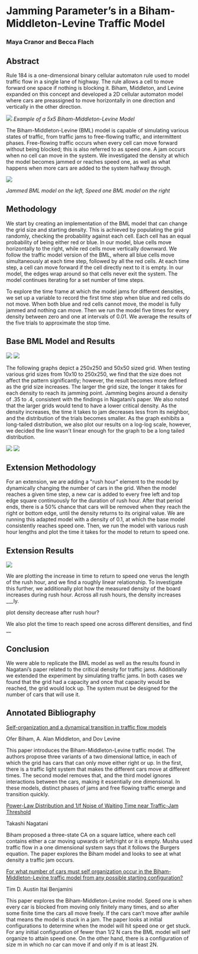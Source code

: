 #  Jamming Parameter’s in a Biham-Middleton-Levine Traffic Model
### Maya Cranor and Becca Flach

## Abstract 
Rule 184 is a one-dimensional binary cellular automaton rule used to model traffic flow in a single lane of highway. The rule allows a cell to move forward one space if nothing is blocking it. Biham, Middleton, and Levine expanded on this concept and developed a 2D cellular automaton model where cars are preassigned to move horizontally in one direction and vertically in the other direction.

![](images/bml_example.png)
*Example of a 5x5 Biham-Middleton-Levine Model*


The Biham-Middleton-Levine (BML) model is capable of simulating various states of traffic, from traffic jams to free-flowing traffic, and intermittent phases. Free-flowing traffic occurs when every cell can move forward without being blocked; this is also referred to as speed one. A jam occurs when no cell can move in the system. We investigated the density at which the model becomes jammed or reaches speed one, as well as what happens when more cars are added to the system halfway through.

![](images/bml_phases.png)

*Jammed BML model on the left, Speed one BML model on the right*

## Methodology

We start by creating an implementation of the BML model that can change the grid size and starting density. This is achieved by populating the grid randomly, checking the probability against each cell. Each cell has an equal probability of being either red or blue. In our model, blue cells move horizontally to the right, while red cells move vertically downward. We follow the traffic model version of the BML, where all blue cells move simultaneously at each time step, followed by all the red cells. At each time step, a cell can move forward if the cell directly next to it is empty. In our model, the edges wrap around so that cells never exit the system. The model continues iterating for a set number of time steps.

To explore the time frame at which the model jams for different densities, we set up a variable to record the first time step when blue and red cells do not move. When both blue and red cells cannot move, the model is fully jammed and nothing can move. Then we run the model five times for every density between zero and one at intervals of 0.01. We average the results of the five trials to approximate the stop time.

## Base BML Model and Results
![](images/250_den_final.png)
![](images/50_den_final.png)

The following graphs depict a 250x250 and 50x50 sized grid. When testing various grid sizes from 10x10 to 250x250, we find that the size does not affect the pattern significantly; however, the result becomes more defined as the grid size increases. The larger the grid size, the longer it takes for each density to reach its jamming point. Jamming begins around a density of .35 to .4, consistent with the findings in Nagatani’s paper. We also noted that the larger grids would tend to have a lower critical density. As the density increases, the time it takes to jam decreases less from its neighbor, and the distribution of the trials becomes smaller. As the graph exhibits a long-tailed distribution, we also plot our results on a log-log scale, however, we decided the line wasn't linear enough for the graph to be a long tailed distribution.

![](images/crit_den_final.png)
![](images/250_loglog.png)

## Extension Methodology

For an extension, we are adding a "rush hour" element to the model by dynamically changing the number of cars in the grid. When the model reaches a given time step, a new car is added to every free left and top edge square continuously for the duration of rush hour. After that period ends, there is a 50% chance that cars will be removed when they reach the right or bottom edge, until the density returns to its original value. We are running this adapted model with a density of 0.1, at which the base model consistently reaches speed one. Then, we run the model with various rush hour lengths and plot the time it takes for the model to return to speed one.

## Extension Results

![](images/extension.png)  

We are plotting the increase in time to return to speed one verus the length of the rush hour, and we find a roughly linear relationship. 
To investigate this further, we additionally plot how the measured density of the board increases during rush hour. Across all rush hours, the density increases ___ly. 

plot density decrease after rush hour?

We also plot the time to reach speed one across different densities, and find __



## Conclusion

We were able to replicate the BML model as well as the results found in Nagatani’s paper related to the critical density for traffic jams. Additionally we extended the experiment by simulating traffic jams. In both cases we found that the grid had a capacity and once that capacity would be reached, the grid would lock up. The system must be designed for the number of cars that will use it.

## Annotated Bibliography 

[Self-organization and a dynamical transition in traffic flow models](https://sci-hub.ru/https://journals.aps.org/pra/abstract/10.1103/PhysRevA.46.R6124)

Ofer Biham, A. Alan Middleton, and Dov Levine 

This paper introduces the Biham-Middleton-Levine traffic model. The authors propose three variants of a two dimensional lattice, in each of which the grid has cars that can only move either right or up. In the first, there is a traffic light system that makes the different cars move at different times. The second model removes that, and the third model ignores interactions between the cars, making it essentially one dimensional. In these models, distinct phases of jams and free flowing traffic emerge and transition quickly. 

[Power-Law Distribution and 1/f Noise of Waiting Time near Traffic-Jam Threshold](https://sci-hub.ru/https://journals.jps.jp/doi/10.1143/JPSJ.62.2533)

Takashi Nagatani

Biham proposed a three-state CA on a square lattice, where each cell contains either a car moving upwards or left/right or it is empty. Musha used traffic flow in a one dimensional system says that it follows the Burgers equation. The paper explores the Biham model and looks to see at what density a traffic jam occurs.

[For what number of cars must self organization occur in the Biham-Middleton-Levine traffic model from any possible starting configuration?](https://arxiv.org/abs/math/0607759)

Tim D. Austin Itai Benjamini

This paper explores the Biham-Middleton-Levine model. Speed one is when every car is blocked from moving only finitely many times, and so after some finite time the cars all move freely. If the cars can’t move after awhile that means the model is stuck in a jam. The paper looks at initial configurations to determine when the model will hit speed one or get stuck. For any initial configuration of fewer than 1/2 N cars the BML model will self organize to attain speed one. On the other hand, there is a configuration of size m in which no car can move if and only if m is at least 2N.
